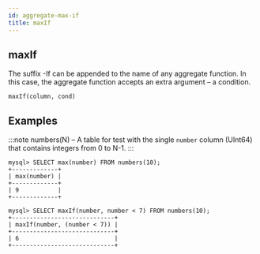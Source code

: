 ```yaml
---
id: aggregate-max-if
title: maxIf
---
```


## maxIf

The suffix -If can be appended to the name of any aggregate function. In this case, the aggregate function accepts an extra argument – a condition.

```
maxIf(column, cond)
```

## Examples

:::note
numbers(N) – A table for test with the single `number` column (UInt64) that contains integers from 0 to N-1.
:::

```
mysql> SELECT max(number) FROM numbers(10);
+-------------+
| max(number) |
+-------------+
| 9           |
+-------------+

mysql> SELECT maxIf(number, number < 7) FROM numbers(10);
+-----------------------------+
| maxIf(number, (number < 7)) |
+-----------------------------+
| 6                           |
+-----------------------------+

```
